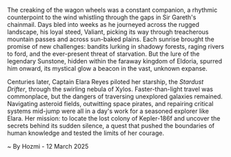 
The creaking of the wagon wheels was a constant companion, a rhythmic counterpoint to the wind whistling through the gaps in Sir Gareth's chainmail.  Days bled into weeks as he journeyed across the rugged landscape, his loyal steed, Valiant, picking its way through treacherous mountain passes and across sun-baked plains.  Each sunrise brought the promise of new challenges: bandits lurking in shadowy forests, raging rivers to ford, and the ever-present threat of starvation. But the lure of the legendary Sunstone, hidden within the faraway kingdom of Eldoria, spurred him onward, its mystical glow a beacon in the vast, unknown expanse.


Centuries later, Captain Elara Reyes piloted her starship, the *Stardust Drifter*, through the swirling nebula of Xylos.  Faster-than-light travel was commonplace, but the dangers of traversing unexplored galaxies remained.  Navigating asteroid fields, outwitting space pirates, and repairing critical systems mid-jump were all in a day's work for a seasoned explorer like Elara.  Her mission: to locate the lost colony of Kepler-186f and uncover the secrets behind its sudden silence, a quest that pushed the boundaries of human knowledge and tested the limits of her courage.

~ By Hozmi - 12 March 2025
